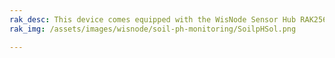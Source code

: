```yaml
---
rak_desc: This device comes equipped with the WisNode Sensor Hub RAK2560, and the JXBS-3001-PH-RS sensor. Sensor Hub pH value monitoring is widely used in applications that require ph monitoring, such as measuring soil ph to determine soil fertility.
rak_img: /assets/images/wisnode/soil-ph-monitoring/SoilpHSol.png

---
```


<rk-redirect to="/Product-Categories/WisNode/Soil-pH-Monitoring/Overview/" />
